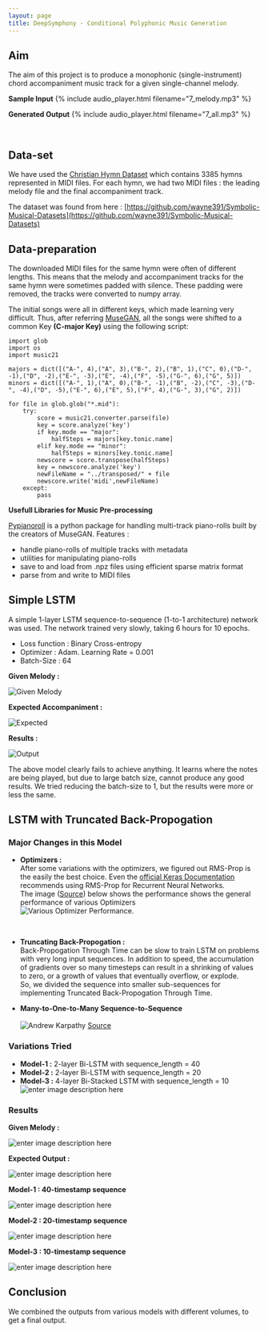 ```yaml
---
layout: page
title: DeepSymphony - Conditional Polyphonic Music Generation
---
```


## Aim
The aim of this project is to produce a monophonic (single-instrument) chord accompaniment music track for a given single-channel melody.

**Sample Input**
{% include audio_player.html filename="7_melody.mp3" %}

**Generated Output**
{% include audio_player.html filename="7_all.mp3" %}

<br>

## Data-set
We have used the [Christian Hymn Dataset](https://www.hymnal.net/en/home) which contains 3385 hymns represented in MIDI files. For each hymn, we had two MIDI files : the leading melody file and the final accompaniment track.

The dataset was found from here : [https://github.com/wayne391/Symbolic-Musical-Datasets](https://github.com/wayne391/Symbolic-Musical-Datasets)
<br>

## Data-preparation

The downloaded MIDI files for the same hymn were often of different lengths. This means that the melody and accompaniment tracks for the same hymn were sometimes padded with silence. These padding were removed, the tracks were converted to numpy array.

The initial songs were all in different keys, which made learning very difficult.
Thus, after referring [MuseGAN](https://salu133445.github.io/musegan/data), all the songs were shifted to a common Key **(C-major Key)** using the following script:

    import glob
    import os
    import music21
    
    majors = dict([("A-", 4),("A", 3),("B-", 2),("B", 1),("C", 0),("D-", -1),("D", -2),("E-", -3),("E", -4),("F", -5),("G-", 6),("G", 5)])
    minors = dict([("A-", 1),("A", 0),("B-", -1),("B", -2),("C", -3),("D-", -4),("D", -5),("E-", 6),("E", 5),("F", 4),("G-", 3),("G", 2)])
    
    for file in glob.glob("*.mid"):
        try:
            score = music21.converter.parse(file)
            key = score.analyze('key')
            if key.mode == "major":
                halfSteps = majors[key.tonic.name]
            elif key.mode == "minor":
                halfSteps = minors[key.tonic.name]
            newscore = score.transpose(halfSteps)
            key = newscore.analyze('key')
            newFileName = "../transposed/" + file
            newscore.write('midi',newFileName)
        except:
            pass


**Usefull Libraries for Music Pre-processing** 

[Pypianoroll](https://salu133445.github.io/pypianoroll/) is a python package for handling multi-track piano-rolls built by the creators of MuseGAN. Features : 
-   handle piano-rolls of multiple tracks with metadata
-   utilities for manipulating piano-rolls
-   save to and load from .npz files using efficient sparse matrix format
-   parse from and write to MIDI files 

## Simple LSTM

A simple 1-layer LSTM sequence-to-sequence (1-to-1 architecture) network was used. The network trained very slowly, taking 6 hours for 10 epochs. 

 - Loss function : Binary Cross-entropy
 - Optimizer : Adam. Learning Rate = 0.001
 - Batch-Size : 64
 
**Given Melody :**

 ![Given Melody](https://akhileshdevrari.github.io/CS-671/img/given.png)
 

**Expected Accompaniment :** 

![Expected](https://akhileshdevrari.github.io/CS-671/img/expected.png)


**Results :** 

![Output](https://akhileshdevrari.github.io/CS-671/img/output.png)


The above model clearly fails to achieve anything. It learns where the notes are being played, but due to large batch size, cannot produce any good results.
We tried reducing the batch-size to 1, but the results were more or less the same.

## LSTM with Truncated Back-Propogation

### **Major Changes in this Model**

 - **Optimizers :** <br>After some variations with the optimizers, we figured out RMS-Prop is the easily the best choice. Even the [official Keras Documentation](https://keras.io/optimizers/) recommends using RMS-Prop for Recurrent Neural Networks.<br>
The image ([Source](https://imgur.com/a/Hqolp#NKsFHJb)) below shows the performance shows the general performance of various Optimizers
 <br>![Various Optimizer Performance. ](https://lh3.googleusercontent.com/JxVi4hkoPqWFPoBpt7_78Nlsfbz_HQ5R6eZarS6A_ykTpuYyjI53olOMKeRBD8sWisQANG0PvJOg "Various Optimizer Performance")
 <br>
 
 - **Truncating Back-Propogation :** <br> Back-Propogation Through Time can be slow to train LSTM on problems with very long input sequences. In addition to speed, the accumulation of gradients over so many timesteps can result in a shrinking of values to zero, or a growth of values that eventually overflow, or explode. <br> So, we divided the sequence into smaller sub-sequences for implementing Truncated Back-Propogation Through Time. <br>
 
 - **Many-to-One-to-Many Sequence-to-Sequence** <br> <br>![Andrew Karpathy](https://lh3.googleusercontent.com/88gKDJZL5c9hkenCk088QLzVxz4ChCwtZ69tPaKeuohEm24esaBkXKmZ5ICpW-j1-kTTlr70VZ20)
[Source](http://karpathy.github.io/2015/05/21/rnn-effectiveness/)

### **Variations Tried**

 - **Model-1 :** 2-layer Bi-LSTM with sequence_length = 40
 - **Model-2 :** 2-layer Bi-LSTM with sequence_length = 20
 - **Model-3 :** 4-layer Bi-Stacked LSTM with sequence_length = 10 <br>
 ![enter image description here](https://lh3.googleusercontent.com/usd3l8iAeGaY8Lg_Nzy3xQh26GbFytZtRMk-9T2EpApfWTIRcJ9d0Y35-CbTk97Vd81GlpZyaI3G)

### **Results**

**Given Melody :** 

![enter image description here](https://akhileshdevrari.github.io/CS-671/img/x.png)


**Expected Output :**

![enter image description here](https://akhileshdevrari.github.io/CS-671/img/oriy.png) 

**Model-1 : 40-timestamp sequence**

![enter image description here](https://akhileshdevrari.github.io/CS-671/img/40.png)

**Model-2 : 20-timestamp sequence**

![enter image description here](https://akhileshdevrari.github.io/CS-671/img/20.png)

**Model-3 : 10-timestamp sequence**

![enter image description here](https://akhileshdevrari.github.io/CS-671/img/10.png)

## Conclusion

We combined the outputs from various models with different volumes, to get a final output.
